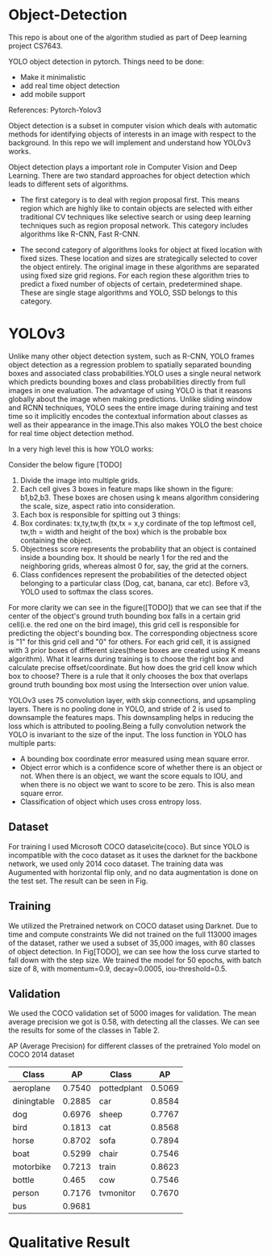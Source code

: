 # Object-Detection

This repo is about one of the algorithm studied as part of Deep learning project CS7643.

YOLO object detection in pytorch.
Things need to be done:
* Make it minimalistic
* add real time object detection 
* add mobile support

References: Pytorch-Yolov3

Object detection is a subset in computer vision which deals with automatic methods for identifying objects of interests in an image with respect to the background. In this repo we will implement and understand how YOLOv3 works.

Object detection plays a important role in Computer Vision and Deep Learning. There are two standard approaches for object detection which leads to different sets of algorithms.

* The first category is to deal with region proposal first. This means region which are highly like to contain objects are selected with either traditional CV techniques like selective search or using deep learning techniques such as region proposal network. This category includes algorithms like R-CNN, Fast R-CNN.

* The second category of algorithms looks for object at fixed location with fixed sizes. These location and sizes are strategically selected to cover the object entirely. The original image in these algorithms are separated using fixed size grid regions. For each region these algorithm tries to predict a fixed number of objects of certain, predetermined shape. These are single stage algorithms and YOLO, SSD belongs to this category.

# YOLOv3
Unlike many other object detection system, such as R-CNN, YOLO frames object detection as a regression problem to spatially separated bounding boxes and associated class probabilities.YOLO uses a single neural network which predicts bounding boxes and class probabilities directly from full images in one evaluation. The advantage of using YOLO is that it  reasons globally about the image when making predictions. Unlike sliding window and RCNN techniques, YOLO sees the entire image during training and test time so it implicitly encodes the contextual information about classes as well as their appearance in the image.This also makes YOLO the best choice for real time object detection method.

In a very high level this is how YOLO works:

Consider the below figure [TODO]
1. Divide the image into multiple grids.
2. Each cell gives 3 boxes in feature maps like shown in the figure: b1,b2,b3. These boxes are chosen using k means algorithm   considering the scale, size, aspect ratio into consideration.
3. Each box is responsible for spitting out 3 things: 
  1. Box cordinates: tx,ty,tw,th (tx,tx = x,y cordinate of the top leftmost cell, tw,th = width and height of the box) which
     is the probable box containing the object.
  2. Objectness score represents the probability that an object is contained inside a bounding box. It should be nearly 1 for      the red and the neighboring grids, whereas almost 0 for, say, the grid at the corners.
  3. Class confidences represent the probabilities of the detected object belonging to a particular class (Dog, cat, banana,        car etc). Before v3, YOLO used to softmax the class scores.
  
  For more clarity we can see in the figure([TODO]) that we can see that if the center of the object's ground truth bounding box falls in a certain grid cell(i.e. the red one on the bird image),  this grid cell is responsible for predicting the object's bounding box. The corresponding objectness score is "1" for this grid cell and "0" for others. For each grid cell, it is assigned with 3 prior boxes of different sizes(these boxes are created using K means algorithm). What it learns during training is to choose the right box and calculate precise offset/coordinate. But how does the grid cell know which box to choose? There is a rule that it only chooses the box that overlaps ground truth bounding box most using the Intersection over union value.
  
YOLOv3 uses 75 convolution layer, with skip connections, and upsampling layers. There is no pooling done in YOLO, and stride of 2 is used to downsample the features maps. This downsampling helps in reducing the loss which is attributed to pooling.Being a fully convolution network the YOLO is invariant to the size of the input. The loss function in YOLO has multiple parts:

* A bounding box coordinate error measured using mean square error.
* Object error which is a confidence score of whether there is an object or not. When there is an object, we want the score equals to IOU, and when there is no object we want to score to be zero. This is also mean square error.
* Classification of object which uses cross entropy loss.


## Dataset
For training I used Microsoft COCO datase\cite{coco}. But since YOLO is incompatible with the coco dataset as it uses the darknet for the backbone network, we used only 2014 coco dataset. The training data was Augumented with horizontal flip only, and no data augmentation is done on the test set. The result can be seen in Fig.

## Training
We utilized the Pretrained network on COCO dataset using Darknet. Due to time and compute constraints We did not trained on the full 113000 images of the dataset, rather we used a subset of 35,000 images, with 80 classes of object detection. In Fig[TODO], we can see how the loss curve started to fall down with the step size. We trained the model for 50 epochs, with batch size of 8, with momentum=0.9, decay=0.0005, iou-threshold=0.5.

## Validation
We used the COCO validation set of 5000 images for validation. The mean average precision we got is 0.58, with detecting all the classes. We can see the results for some of the classes in Table 2.


AP (Average Precision) for different classes of the pretrained Yolo model on COCO 2014 dataset

| Class  	|  AP 	| Class | AP
|---	|---	|--- |--- |
|aeroplane	| 0.7540  	| pottedplant   	|0.5069   	|
|diningtable   	|0.2885   	|car   	|0.8584   	|
|dog   	|  0.6976  	|sheep   	|0.7767   	|
|bird   	| 0.1813  	|cat   	|0.8568   	|
|horse   	|0.8702   	|sofa   	|0.7894   	|
|boat   	|0.5299   	|chair   	|0.7546   	|
|motorbike   	|0.7213   	|train   	|0.8623   	|
|bottle   	|0.465   	|cow   	|0.7546   	|
|person   	| 0.7176  	|tvmonitor   	|0.7670   	|
|bus   	|0.9681   	|||



# Qualitative Result

